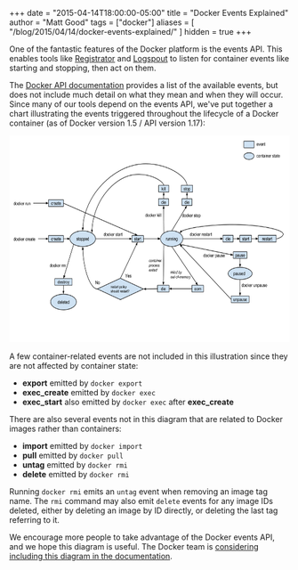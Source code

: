+++
date = "2015-04-14T18:00:00-05:00"
title = "Docker Events Explained"
author = "Matt Good"
tags = ["docker"]
aliases = [
    "/blog/2015/04/14/docker-events-explained/"
]
hidden = true
+++

One of the fantastic features of the Docker platform is the events API. This enables tools like [Registrator](https://github.com/gliderlabs/registrator) and [Logspout](https://github.com/gliderlabs/logspout) to listen for container events like starting and stopping, then act on them.

<!--more-->

The [Docker API documentation](https://docs.docker.com/reference/api/docker_remote_api_v1.17/#monitor-dockers-events) provides a list of the available events, but does not include much detail on what they mean and when they will occur. Since many of our tools depend on the events API, we've put together a chart illustrating the events triggered throughout the lifecycle of a Docker container (as of Docker version 1.5 / API version 1.17):

<a href="/images/2015/docker_events.png"><img width="650px" height="371px" alt="Docker events diagram" src="/images/2015/docker_events.png" title="Container-related Docker events" /></a>

A few container-related events are not included in this illustration since they are not affected by container state:

- **export** emitted by `docker export`
- **exec_create** emitted by `docker exec`
- **exec_start** also emitted by `docker exec` after **exec_create**

There are also several events not in this diagram that are related to Docker images rather than containers:

- **import** emitted by `docker import`
- **pull** emitted by `docker pull`
- **untag** emitted by `docker rmi`
- **delete** emitted by `docker rmi`

Running `docker rmi` emits an `untag` event when removing an image tag name. The `rmi` command may also emit `delete` events for any image IDs deleted, either by deleting an image by ID directly, or deleting the last tag referring to it.

We encourage more people to take advantage of the Docker events API, and we hope this diagram is useful. The Docker team is [considering including this diagram in the documentation](https://github.com/docker/docker/issues/12164).
